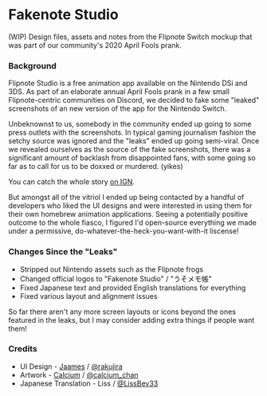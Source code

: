 # Fakenote Studio

(WIP) Design files, assets and notes from the Flipnote Switch mockup that was part of our community's 2020 April Fools prank.

### Background

Flipnote Studio is a free animation app available on the Nintendo DSi and 3DS. As part of an elaborate annual April Fools prank in a few small Flipnote-centric communities on Discord, we decided to fake some "leaked" screenshots of an new version of the app for the Nintendo Switch. 

Unbeknownst to us, somebody in the community ended up going to some press outlets with the screenshots. In typical gaming journalism fashion the setchy source was ignored and the "leaks" ended up going semi-viral. Once we revealed ourselves as the source of the fake screenshots, there was a significant amount of backlash from disappointed fans, with some going so far as to call for us to be doxxed or murdered. (yikes)

You can catch the whole story [on IGN](https://uk.ign.com/articles/the-april-fools-switch-joke-that-went-too-far).

But amongst all of the vitriol I ended up being contacted by a handful of developers who liked the UI designs and were interested in using them for their own homebrew animation applications. Seeing a potentially positive outcome to the whole fiasco, I figured I'd open-source everything we made under a permissive, do-whatever-the-heck-you-want-with-it liscense!

### Changes Since the "Leaks"

* Stripped out Nintendo assets such as the Flipnote frogs
* Changed official logos to "Fakenote Studio" / "うそメモ帳"
* Fixed Japanese text and provided English translations for everything
* Fixed various layout and alignment issues

So far there aren't any more screen layouts or icons beyond the ones featured in the leaks, but I may consider adding extra things if people want them!

### Credits

* UI Design - [Jaames](https://github.com/jaames) / [@rakujira](https://twitter.com/rakujira)
* Artwork - [Calcium](https://github.com/calciumchan) / [@calcium_chan](https://twitter.com/calcium_chan)
* Japanese Translation - Liss / [@LissBev33](https://twitter.com/LissBev33)
